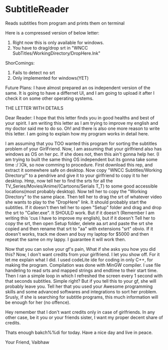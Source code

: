 # SubtitleReader
Reads subtitles from program and prints them on terminal

Here is a compressed version of below letter:   
  1.  Right now this is only available for windows.
  2.  You have to drag/drop srt in "WNCC SubTitles/WorkingDirectory/DropHere.lnk"
  
ShorComings:
  1.  Fails to detect no srt
  2.  Only implemented for windows(YET)
  
Future Plans:
  I have almost prepared an os independent version of the same. It is going to have a differnet UI, and I am going to upload it after I check it on some other operating systems.

THE LETTER WITH DETAILS

Dear Reader:
  I hope that this letter finds you in good healths and best of your spirit. I am writing this letter as I am trying to improve my english and my doctor said me to do so. Oh! and there is also one more reason to write this letter. I am going to explain how my program works in detail here.
  
  I am assuming that you TOO wanted this program for sorting the subtitles problem of your GirlFriend. Now, I am assuming that your girlfriend also has windows as OS on her pc. If she does not, then this ain't gonna help her. (I am trying to built the same thing OS independent but its gonna take some time :/ )Ok, so now comming to procedure. First download this rep, and extract it somewhere safe on desktop. Now copy "WNCC Subtitles/Working Directory/" to a pendrive and give it to your girlfriend to copy it to her desktop. Hmp, now tell her to find the srts for all the TV_Series/Movies/Anime/(Cartoons/Serials T_T) to some good accessible locations(most probably desktop). Now tell her to copy the "Working Directory" to the same place. Then tell her to drag the srt of whatever video she wants to play to the "DropHere" link. It should probably start the subtitles. If it doesn't then tell her to open "Setup" folder and drag and drop the srt to "Caller.exe". It SHOULD work. But if it doesn't (Remember I am writing this 'cus I have to improve my english), but if it doesn't Tell her to copy the srt, then open Setup folder, delete aa.srt and paste the srt she copied and then rename that srt to "aa" with extensions "srt" obvio. If it doesn't works, track me down and buy my laptop for $5000 and then repeat the same on my lappy. I guarantee it will work then.
  
  Now that you can solve your gf's pain, What if she asks you how you did this? Now, I don't want credits from your girlfriend. I let you show off. For it let me explain what I did. I used codeLite ide for coding in only C++, for making the program. Compilation was done with MinGW compiler. I use file handeling to read srts and mapped strings and endtime to their start time. Then I ran a simple loop in which I refreshed the screen every 1 second with that seconds subtitles. Simple right? But if you tell this to your gf, she will probably leave you. Tell her that you used your Awesome programming skills and some advanced softwares and integrations to sort her problem. Srusly, if she is searching for subtitle programs, this much information will be enough for her (no offence). 
  
  Hey remember that I don't want credits only in case of girlfriends. In any other case, be it you or your friends sister, I want my proper decent share of credits.
  
  Thats enough bakch%%di for today. Have a nice day and live in peace.
 
 Your Friend,
 Vaibhaw
